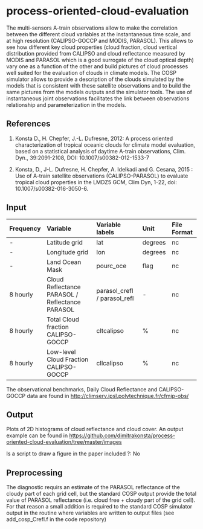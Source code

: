 # process-oriented-cloud-evaluation
The multi-sensors A-train observations allow to make the correlation between the different cloud variables at the instantaneous time scale, and at high resolution (CALIPSO-GOCCP and MODIS, PARASOL). This allows to see how different key cloud properties (cloud fraction, cloud vertical distribution provided from CALIPSO and cloud reflectance measured by MODIS and PARASOL which is a good surrogate of the cloud optical depth) vary one as a function of the other and build pictures of cloud processes well suited for the evaluation of clouds in climate models. The COSP simulator allows to provide a description of the clouds simulated by the models that is consistent with these satellite observations and to build the same pictures from the models outputs and the simulator tools. The use of instantaneous joint observations facilitates the link between observations relationship and parameterization in the models.


References
----------
1) Konsta D., H. Chepfer, J.-L. Dufresne, 2012: A process oriented characterization of tropical oceanic clouds for climate model evaluation, based on a statistical analysis of daytime A-train observations, Clim. Dyn., 39:2091-2108, DOI: 10.1007/s00382-012-1533-7

2) Konsta, D., J-L. Dufresne, H. Chepfer, A. Idelkadi and G. Cesana, 2015 : Use of A-train satellite observations (CALIPSO-PARASOL) to evaluate tropical cloud properties in the LMDZ5 GCM, Clim Dyn, 1-22, doi: 10.1007/s00382-016-3050-6. 



Input
----------

| Frequency | Variable | Variable labels | Unit | File Format |
|:----------|:-----------------------------|:-------------|:------|:------------|
| - | Latitude grid | lat    |  degrees  | nc
| - | Longitude grid | lon    |  degrees  | nc
| - | Land Ocean Mask | pourc_oce   |  flag  | nc
| 8 hourly | Cloud Reflectance PARASOL / Reflectance PARASOL | parasol_crefl / parasol_refl   | -  | nc
| 8 hourly | Total Cloud fraction CALIPSO-GOCCP | cltcalipso     |  %    | nc
| 8 hourly | Low-level Cloud Fraction CALIPSO-GOCCP  | cllcalipso     |  %   | nc


The observational benchmarks, Daily Cloud Reflectance and CALIPSO-GOCCP data are found in http://climserv.ipsl.polytechnique.fr/cfmip-obs/

Output
----------
Plots of 2D histograms of cloud reflectance and cloud cover. An output example can be found in https://github.com/dimitrakonsta/process-oriented-cloud-evaluation/tree/master/images

Is a script to draw a figure in the paper included ?: No

Preprocessing 
----------
The diagnostic requirs an estimate of the PARASOL reflectance of the cloudy part of each grid cell, but the standard COSP output provide the total value of PARASOL reflectance (i.e. cloud free + cloudy part of the grid cell). For that reason a small addition is required to the standard COSP simulator output in the routine where variables are written to output files (see add_cosp_Crefl.f in the code repository)



